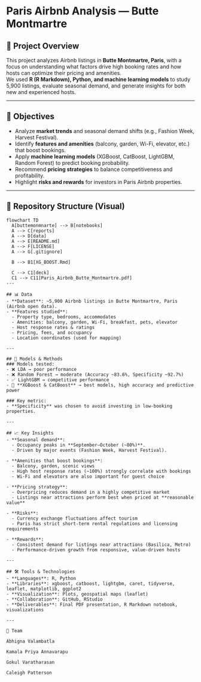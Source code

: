 # Paris Airbnb Analysis — Butte Montmartre

## 📌 Project Overview
This project analyzes Airbnb listings in **Butte Montmartre, Paris**, with a focus on understanding what factors drive high booking rates and how hosts can optimize their pricing and amenities.  
We used **R (R Markdown), Python, and machine learning models** to study 5,900 listings, evaluate seasonal demand, and generate insights for both new and experienced hosts.

---

## 🎯 Objectives
- Analyze **market trends** and seasonal demand shifts (e.g., Fashion Week, Harvest Festival).
- Identify **features and amenities** (balcony, garden, Wi-Fi, elevator, etc.) that boost bookings.
- Apply **machine learning models** (XGBoost, CatBoost, LightGBM, Random Forest) to predict booking probability.
- Recommend **pricing strategies** to balance competitiveness and profitability.
- Highlight **risks and rewards** for investors in Paris Airbnb properties.

---

## 📂 Repository Structure (Visual)

```mermaid
flowchart TD
  A[buttemonmnarte] --> B[notebooks]
  A --> C[reports]
  A --> D[data]
  A --> E[README.md]
  A --> F[LICENSE]
  A --> G[.gitignore]

  B --> B1[XG_BOOST.Rmd]

  C --> C1[deck]
  C1 --> C11[Paris_Airbnb_Butte_Montmartre.pdf]
---

## 📊 Data
- **Dataset**: ~5,900 Airbnb listings in Butte Montmartre, Paris (Airbnb open data).  
- **Features studied**:
  - Property type, bedrooms, accommodates  
  - Amenities: balcony, garden, Wi-Fi, breakfast, pets, elevator  
  - Host response rates & ratings  
  - Pricing, fees, and occupancy  
  - Location coordinates (used for mapping)  

---

## 🧪 Models & Methods
### Models tested:
- ❌ LDA → poor performance  
- ❌ Random Forest → moderate (Accuracy ~83.6%, Specificity ~92.7%)  
- ✅ LightGBM → competitive performance  
- 🌟 **XGBoost & CatBoost** → best models, high accuracy and predictive power  

### Key metric:  
- **Specificity** was chosen to avoid investing in low-booking properties.

---

## 📈 Key Insights
- **Seasonal demand**:  
  - Occupancy peaks in **September–October (~80%)**.  
  - Driven by major events (Fashion Week, Harvest Festival).  

- **Amenities that boost bookings**:  
  - Balcony, garden, scenic views  
  - High host response rates (~100%) strongly correlate with bookings  
  - Wi-Fi and elevators are also important for guest choice  

- **Pricing strategy**:  
  - Overpricing reduces demand in a highly competitive market  
  - Listings near attractions perform best when priced at **reasonable value**  

- **Risks**:  
  - Currency exchange fluctuations affect tourism  
  - Paris has strict short-term rental regulations and licensing requirements  

- **Rewards**:  
  - Consistent demand for listings near attractions (Basilica, Metro)  
  - Performance-driven growth from responsive, value-driven hosts  

---

## 🛠️ Tools & Technologies
- **Languages**: R, Python  
- **Libraries**: xgboost, catboost, lightgbm, caret, tidyverse, leaflet, matplotlib, ggplot2  
- **Visualization**: Plots, geospatial maps (leaflet)  
- **Collaboration**: GitHub, RStudio  
- **Deliverables**: Final PDF presentation, R Markdown notebook, visualizations  

---

👥 Team

Abhigna Valambatla

Kamala Priya Annavarapu

Gokul Varatharasan

Caleigh Patterson
